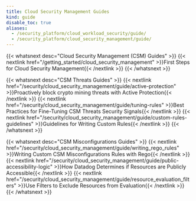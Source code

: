 ```yaml
---
title: Cloud Security Management Guides
kind: guide
disable_toc: true
aliases:
  - /security_platform/cloud_workload_security/guide/
  - /security_platform/cloud_security_management/guide/
---
```



{{< whatsnext desc="Cloud Security Management (CSM) Guides" >}}
    {{< nextlink href="/getting_started/cloud_security_management" >}}First Steps for Cloud Security Management{{< /nextlink >}}
{{< /whatsnext >}}

{{< whatsnext desc="CSM Threats Guides" >}}
    {{< nextlink href="/security/cloud_security_management/guide/active-protection" >}}Proactively block crypto mining threats with Active Protection{{< /nextlink >}}
    {{< nextlink href="/security/cloud_security_management/guide/tuning-rules" >}}Best Practices for Fine-Tuning CSM Threats Security Signals{{< /nextlink >}}
    {{< nextlink href="/security/cloud_security_management/guide/custom-rules-guidelines" >}}Guidelines for Writing Custom Rules{{< /nextlink >}}
{{< /whatsnext >}}

{{< whatsnext desc="CSM Misconfigurations Guides" >}}
    {{< nextlink href="/security/cloud_security_management/guide/writing_rego_rules" >}}Writing Custom CSM Misconfigurations Rules with Rego{{< /nextlink >}}
    {{< nextlink href="/security/cloud_security_management/guide/public-accessibility-logic" >}}How Datadog Determines if Resources are Publicly Accessible{{< /nextlink >}}
    {{< nextlink href="/security/cloud_security_management/guide/resource_evaluation_filters" >}}Use Filters to Exclude Resources from Evaluation{{< /nextlink >}}
{{< /whatsnext >}}